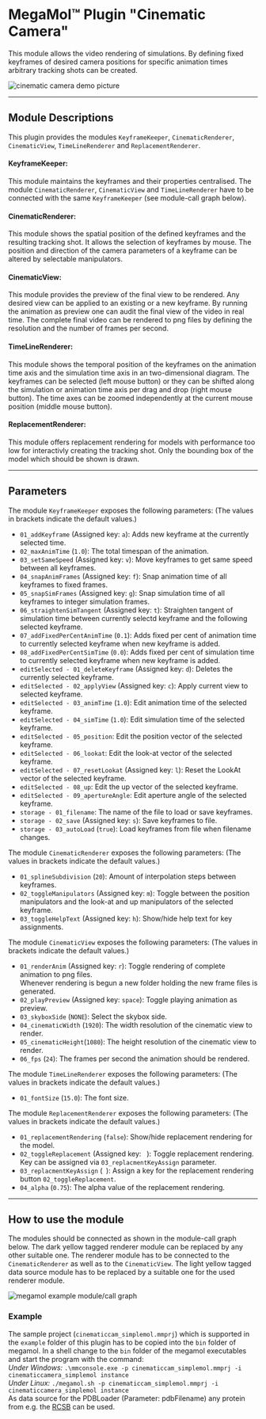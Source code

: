 # MegaMol™ Plugin "Cinematic Camera"

This module allows the video rendering of simulations.
By defining fixed keyframes of desired camera positions for specific animation times arbitrary tracking shots can be created.

![cinematic camera demo picture](https://github.com/tobiasrau/megamol-dev/blob/cinematiccamera/plugins/cinematiccamera/demo.png)

--- 

## Module Descriptions
This plugin provides the modules `KeyframeKeeper`,  `CinematicRenderer`, `CinematicView`, `TimeLineRenderer` and `ReplacementRenderer`.

#### KeyframeKeeper:

This module maintains the keyframes and their properties centralised. 
The module `CinematicRenderer`, `CinematicView` and `TimeLineRenderer` have to be connected with the same `KeyframeKeeper` (see module-call graph below).

#### CinematicRenderer:

This module shows the spatial position of the defined keyframes and the resulting tracking shot. 
It allows the selection of keyframes by mouse. 
The position and direction of the camera parameters of a keyframe can be altered by selectable manipulators.

#### CinematicView:

This module provides the preview of the final view to be rendered.
Any desired view can be applied to an existing or a new keyframe.
By running the animation as preview one can audit the final view of the video in real time.
The complete final video can be rendered to png files by defining the resolution and the number of frames per second.

#### TimeLineRenderer:

This module shows the temporal position of the keyframes on the animation time axis and the simulation time axis in an two-dimensional diagram.
The keyframes can be selected (left mouse button) or they can be shifted along the simulation or animation time axis per drag and drop (right mouse button).
The time axes can be zoomed independently at the current mouse position (middle mouse button).

#### ReplacementRenderer:

This module offers replacement rendering for models with performance too low for interactivly creating the tracking shot. 
Only the bounding box of the model which should be shown is drawn.

--- 

## Parameters

The module `KeyframeKeeper` exposes the following parameters:
(The values in brackets indicate the default values.)

* `01_addKeyframe` (Assigned key: `a`): Adds new keyframe at the currently selected time.
* `02_maxAnimTime` (`1.0`): The total timespan of the animation.
* `03_setSameSpeed` (Assigned key: `v`): Move keyframes to get same speed between all keyframes.
* `04_snapAnimFrames` (Assigned key: `f`): Snap animation time of all keyframes to fixed frames.
* `05_snapSimFrames` (Assigned key: `g`): Snap simulation time of all keyframes to integer simulation frames.
* `06_straightenSimTangent` (Assigned key: `t`): Straighten tangent of simulation time between currently selectd keyframe and the following selected keyframe.
* `07_addFixedPerCentAnimTime` (`0.1`): Adds fixed per cent of animation time to currently selected keyframe when new keyframe is added.
* `08_addFixedPerCentSimTime` (`0.0`): Adds fixed per cent of simulation time to currently selected keyframe when new keyframe is added.
* `editSelected - 01_deleteKeyframe` (Assigned key: `d`): Deletes the currently selected keyframe.
* `editSelected - 02_applyView` (Assigned key: `c`): Apply current view to selected keyframe.
* `editSelected - 03_animTime` (`1.0`): Edit animation time of the selected keyframe.
* `editSelected - 04_simTime` (`1.0`): Edit simulation time of the selected keyframe.
* `editSelected - 05_position`: Edit the position vector of the selected keyframe.
* `editSelected - 06_lookat`: Edit the look-at vector of the selected keyframe.
* `editSelected - 07_resetLookat` (Assigned key: `l`): Reset the LookAt vector of the selected keyframe.
* `editSelected - 08_up`:  Edit the up vector of the selected keyframe.
* `editSelected - 09_apertureAngle`: Edit aperture angle of the selected keyframe.
* `storage - 01_filename`:  The name of the file to load or save keyframes. 
* `storage - 02_save` (Assigned key: `s`): Save keyframes to file.
* `storage - 03_autoLoad` (`true`): Load keyframes from file when filename changes.

The module `CinematicRenderer` exposes the following parameters:
(The values in brackets indicate the default values.)

* `01_splineSubdivision` (`20`): Amount of interpolation steps between keyframes.
* `02_toggleManipulators` (Assigned key: `m`): Toggle between the position manipulators and the look-at and up manipulators of the selected keyframe.            
* `03_toggleHelpText` (Assigned key: `h`): Show/hide help text for key assignments.

The module `CinematicView` exposes the following parameters:
(The values in brackets indicate the default values.)

* `01_renderAnim` (Assigned key: `r`): Toggle rendering of complete animation to png files.   
   Whenever rendering is begun a new folder holding the new frame files is generated.
* `02_playPreview` (Assigned key: `space`): Toggle playing animation as preview.
* `03_skyboxSide` (`NONE`): Select the skybox side.
* `04_cinematicWidth` (`1920`): The width resolution of the cinematic view to render.
* `05_cinematicHeight`(`1080`): The height resolution of the cinematic view to render.
* `06_fps` (`24`): The frames per second the animation should be rendered.
    
The module `TimeLineRenderer` exposes the following parameters:
(The values in brackets indicate the default values.)

* `01_fontSize` (`15.0`): The font size.


The module `ReplacementRenderer` exposes the following parameters:
(The values in brackets indicate the default values.)

* `01_replacementRendering` (`false`): Show/hide replacement rendering for the model.
* `02_toggleReplacement` (Assigned key: ` `): Toggle replacement rendering. Key can be assigned via `03_replacmentKeyAssign` parameter. 
* `03_replacmentKeyAssign` (` `): Assign a key for the replacement rendering button `02_toggleReplacement`.
* `04_alpha` (`0.75`): The alpha value of the replacement rendering.
    
---

## How to use the module

The modules should be connected as shown in the module-call graph below. 
The dark yellow tagged renderer module can be replaced by any other suitable one. 
The renderer module has to be connected to the `CinematicRenderer` as well as to the `CinematicView`.
The light yellow tagged data source module has to be replaced by a suitable one for the used renderer module.

![megamol example module/call graph](https://github.com/tobiasrau/megamol-dev/blob/cinematiccamera/plugins/cinematiccamera/graph.png)

### Example

The sample project (`cinematiccam_simplemol.mmprj`) which is supported in the `example` folder of this plugin has to be copied into the `bin` folder of megamol.
In a shell change to the `bin` folder of the megamol executables and start the program with the command:   
*Under Windows:* `.\mmconsole.exe -p cinematiccam_simplemol.mmprj -i cinematiccamera_simplemol instance`   
*Under Linux:* `./megamol.sh -p cinematiccam_simplemol.mmprj -i cinematiccamera_simplemol instance`   
As data source for the PDBLoader (Parameter: pdbFilename) any protein from e.g. the [RCSB](http://www.rcsb.org/pdb/home/home.do) can be used.

